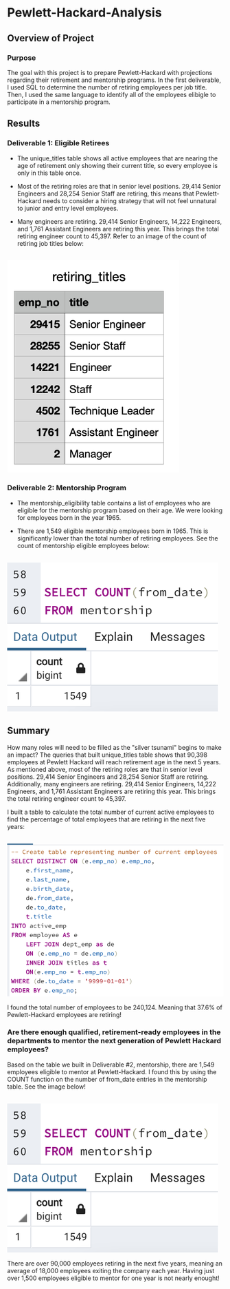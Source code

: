 # Pewlett-Hackard-Analysis

## Overview of Project

### Purpose
The goal with this project is to prepare Pewlett-Hackard with projections regarding their retirement and mentorship programs. In the first deliverable, I used SQL to determine the number of retiring employees per job title. Then, I used the same language to identify all of the employees elibigle to participate in a mentorship program. 

## Results

### Deliverable 1: Eligible Retirees
- The unique_titles table shows all active employees that are nearing the age of retirement only showing their current title, so every employee is only in this table once.

- Most of the retiring roles are that in senior level positions. 29,414 Senior Engineers and 28,254 Senior Staff are retiring, this means that Pewlett-Hackard needs to consider a hiring strategy that will not feel unnatural to junior and entry level employees. 

- Many engineers are retiring. 29,414 Senior Engineers, 14,222 Engineers, and 1,761 Assistant Engineers are retiring this year. This brings the total retiring engineer count to 45,397. Refer to an image of the count of retiring job titles below: 
 

<br/> ![retiring_count](retiring_count.png) 

### Deliverable 2: Mentorship Program

- The mentorship_eligibility table contains a list of employees who are eligible for the mentorship program based on their age. We were looking for employees born in the year 1965.

- There are 1,549 eligible mentorship employees born in 1965. This is significantly lower than the total number of retiring employees. See the count of mentorship eligible employees below:

<br/> ![mentorship](mentorship.png) 


## Summary 
 How many roles will need to be filled as the "silver tsunami" begins to make an impact?
The queries that built unique_titles table shows that 90,398 employees at Pewlett Hackard will reach retirement age in the next 5 years. As mentioned above, most of the retiring roles are that in senior level positions. 29,414 Senior Engineers and 28,254 Senior Staff are retiring. Additionally, many engineers are retiring. 29,414 Senior Engineers, 14,222 Engineers, and 1,761 Assistant Engineers are retiring this year. This brings the total retiring engineer count to 45,397. 

I built a table to calculate the total number of current active employees to find the percentage of total employees that are retiring in the next five years: 

<br/> ![active_emp](active_emp.png) 

I found the total number of employees to be 240,124. Meaning that 37.6% of Pewlett-Hackard employees are retiring!


### Are there enough qualified, retirement-ready employees in the departments to mentor the next generation of Pewlett Hackard employees?

Based on the table we built in Deliverable #2, mentorship, there are 1,549 employees eligible to mentor at Pewlett-Hackard. I found this by using the COUNT function on the number of from_date entries in the mentorship table. See the image below!

<br/> ![mentorship](mentorship.png) 

There are over 90,000 employees retiring in the next five years, meaning an average of 18,000 employees exiting the company each year. Having just over 1,500 employees eligible to mentor for one year is not nearly enought!
